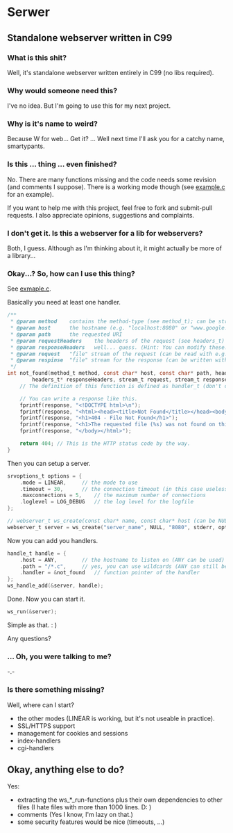 # Serwer
## Standalone webserver written in C99

### What is this shit?
Well, it's standalone webserver written entirely in C99 (no libs required).

### Why would someone need this?
I've no idea. But I'm going to use this for my next project.

### Why is it's name to weird?
Because W for web... Get it? ... Well next time I'll ask you for a catchy name, smartypants.

### Is this ... thing ... even finished?
No. There are many functions missing and the code needs some revision (and comments I suppose).
There is a working mode though (see [example.c](example.c) for an example).

If you want to help me with this project, feel free to fork and submit-pull requests. 
I also appreciate opinions, suggestions and complaints.

### I don't get it. Is this a webserver for a lib for webservers?
Both, I guess. Although as I'm thinking about it, it might actually be more of a library...

### Okay...? So, how can I use this thing?

See [exmaple.c](example.c).

Basically you need at least one handler.
```c
/**
 * @param method	contains the method-type (see method_t); can be stringified with const char* ws_strm(method_t)
 * @param host		the hostname (e.g. "localhost:8080" or "www.google.com")
 * @param path		the requested URI
 * @param requestHeaders	the headers of the request (see headers_t)
 * @param responseHeaders	well... guess. (Hint: You can modify these.)
 * @param request	"file" stream of the request (can be read with e.g. fscanf(2))
 * @param respinse	"file" stream for the response (can be written with w.g. fprintf(2))
 */
int not_found(method_t method, const char* host, const char* path, headers_t requestHeaders, 
		headers_t* responseHeaders, stream_t request, stream_t response) {
	// The definition of this function is defined as handler_t (don't confuse with handle_t) in /webserver.h.

	// You can write a response like this.
	fprintf(response, "<!DOCTYPE html>\n");
	fprintf(response, "<html><head><title>Not Found</title></head><body>");
	fprintf(response, "<h1>404 - File Not Found</h1>");
	fprintf(response, "<h1>The requested file (%s) was not found on this server.</h1>", path);
	fprintf(response, "</body></html>");

	return 404;	// This is the HTTP status code by the way.
}
```

Then you can setup a server.
```c
srvoptions_t options = {
	.mode = LINEAR,		// the mode to use
	.timeout = 30,		// the connection timeout (in this case useless, because of LINEAR)
	.maxconnections = 5,	// the maximum number of connections
	.loglevel = LOG_DEBUG	// the log level for the logfile
};

// webserver_t ws_create(const char* name, const char* host (can be NULL for default), const char* port, FILE* logfile, srvoptions_t options);
webserver_t server = ws_create("server_name", NULL, "8080", stderr, options);
```

Now you can add you handlers.
```c
handle_t handle = {
	.host = ANY,		// the hostname to listen on (ANY can be used)
	.path = "/*.c",		// yes, you can use wildcards (ANY can still be used)
	.handler = &not_found	// function pointer of the handler
};
ws_handle_add(&server, handle);
```

Done. Now you can start it.
```c
ws_run(&server);
```

Simple as that. : )

Any questions?

### ... Oh, you were talking to me?
-.- 

### Is there something missing?
Well, where can I start?

- the other modes (LINEAR is working, but it's not useable in practice).
- SSL/HTTPS support
- management for cookies and sessions
- index-handlers
- cgi-handlers

## Okay, anything else to do?
Yes:

- extracting the ws_*_run-functions plus their own dependencies to other files (I hate files with more than 1000 lines. D: )
- comments (Yes I know, I'm lazy on that.)
- some security features would be nice (timeouts, ...)

